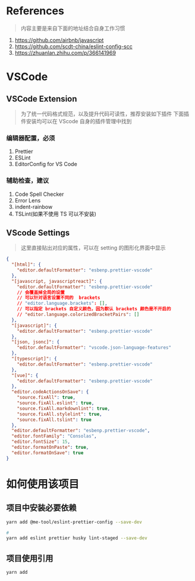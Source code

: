 # References

> 内容主要是来自下面的地址结合自身工作习惯

1. https://github.com/airbnb/javascript
2. https://github.com/scdt-china/eslint-config-scc
3. https://zhuanlan.zhihu.com/p/366141969

# VSCode

## VSCode Extension

> 为了统一代码格式规范，以及提升代码可读性，推荐安装如下插件
> 下面插件安装均可以在 VScode 自身的插件管理中找到

### 编辑器配置，必须

1.  Prettier
2.  ESLint
3.  EditorConfig for VS Code

### 辅助检查，建议

1.  Code Spell Checker
2.  Error Lens
3.  indent-rainbow
4.  TSLint(如果不使用 TS 可以不安装)

## VScode Settings

> 这里直接贴出对应的属性，可以在 setting 的图形化界面中显示

```json
{
  "[html]": {
    "editor.defaultFormatter": "esbenp.prettier-vscode"
  },
  "[javascript, javascriptreact]": {
    "editor.defaultFormatter": "esbenp.prettier-vscode"
    // 会覆盖掉全局的设置
    // 可以针对语言设置不同的  brackets
    // "editor.language.brackets": [],
    // 可以指定 brackets 自定义颜色，因为默认 brackets 颜色是不开启的
    // "editor.language.colorizedBracketPairs": []
  },
  "[javascript]": {
    "editor.defaultFormatter": "esbenp.prettier-vscode"
  },
  "[json, jsonc]": {
    "editor.defaultFormatter": "vscode.json-language-features"
  },
  "[typescript]": {
    "editor.defaultFormatter": "esbenp.prettier-vscode"
  },
  "[vue]": {
    "editor.defaultFormatter": "esbenp.prettier-vscode"
  },
  "editor.codeActionsOnSave": {
    "source.fixAll": true,
    "source.fixAll.eslint": true,
    "source.fixAll.markdownlint": true,
    "source.fixAll.stylelint": true,
    "source.fixAll.tslint": true
  },
  "editor.defaultFormatter": "esbenp.prettier-vscode",
  "editor.fontFamily": "Consolas",
  "editor.fontSize": 15,
  "editor.formatOnPaste": true,
  "editor.formatOnSave": true
}
```

# 如何使用该项目

## 项目中安装必要依赖

```bash
yarn add @me-tool/eslint-prettier-config --save-dev

#
yarn add eslint prettier husky lint-staged --save-dev
```

## 项目使用引用

```bash
yarn add
```
